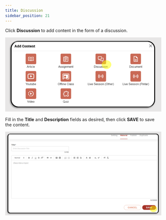 ```yaml
---
title: Discussion
sidebar_position: 21
---
```

Click **Discussion** to add content in the form of a discussion.

![](/img/00-diskusi.png)

Fill in the **Title** and **Description** fields as desired, then click **SAVE** to save the content.

![](/img/1-judul-deskripsi.png)
